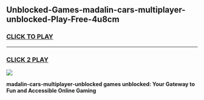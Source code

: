 
## Unblocked-Games-madalin-cars-multiplayer-unblocked-Play-Free-4u8cm
<h3>
<a href="https://premium76.site?title=madalin-cars-multiplayer-unblocked&ref=23A">CLICK TO PLAY</a></h3>
<hr>

<h3>
<a href="https://premium76.site?title=madalin-cars-multiplayer-unblocked&ref=23A">CLICK 2 PLAY</a>
  
</h3>

<a href="https://premium76.site?title=madalin-cars-multiplayer-unblocked&ref=23A"><img src="https://clearcache.store/games.png"></a>


**madalin-cars-multiplayer-unblocked games unblocked: Your Gateway to Fun and Accessible Online Gaming**

